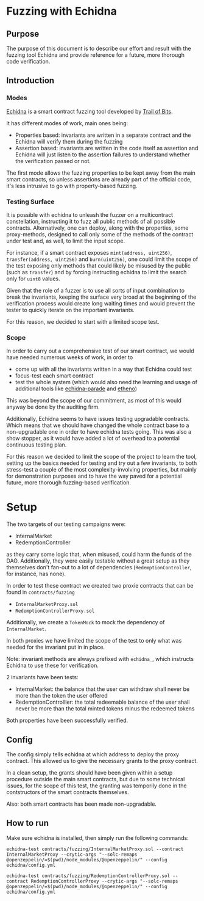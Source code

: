 # Fuzzing with Echidna

## Purpose

The purpose of this document is to describe our effort and result with the fuzzing tool Echidna and provide reference for a future, more thorough code verification.

## Introduction

### Modes

[Echidna](https://github.com/crytic/echidna) is a smart contract fuzzing tool developed by [Trail of Bits](https://www.trailofbits.com/).

It has different modes of work, main ones being:

- Properties based: invariants are written in a separate contract and the Echidna will verify them during the fuzzing
- Assertion based: invariants are written in the code itself as assertion and Echidna will just listen to the assertion failures to understand whether the verification passed or not.

The first mode allows the fuzzing properties to be kept away from the main smart contracts, so unless assertions are already part of the official code, it's less intrusive to go with property-based fuzzing.

### Testing Surface

It is possible with echidna to unleash the fuzzer on a multicontract constellation, instructing it to fuzz all public methods of all possible contracts. Alternatively, one can deploy, along with the properties, some proxy-methods, designed to call only some of the methods of the contract under test and, as well, to limit the input scope.

For instance, if a smart contract exposes `mint(address, uint256)`, `transfer(address, uint256)` and `burn(uint256)`, one could limit the scope of the test exposing only methods that could likely be misused by the public (such as `transfer`) and by forcing instructing echidna to limit the search only for `uint8` values.

Given that the role of a fuzzer is to use all sorts of input combination to break the invariants, keeping the surface very broad at the beginning of the verification process would create long waiting times and would prevent the tester to quickly iterate on the important invariants.

For this reason, we decided to start with a limited scope test.

### Scope

In order to carry out a comprehensive test of our smart contract, we would have needed numerous weeks of work, in order to

- come up with all the invariants written in a way that Echidna could test
- focus-test each smart contract
- test the whole system (which would also need the learning and usage of additional tools like [echidna-parade](https://github.com/crytic/echidna-parade) and [etheno](https://github.com/crytic/etheno))

This was beyond the scope of our commitment, as most of this would anyway be done by the auditing firm.

Additionally, Echidna seems to have issues testing upgradable contracts. Which means that we should have changed the whole contract base to a non-upgradable one in order to have echidna tests going. This was also a show stopper, as it would have added a lot of overhead to a potential continuous testing plan.

For this reason we decided to limit the scope of the project to learn the tool, setting up the basics needed for testing and try out a few invariants, to both stress-test a couple of the most complexity-involving properties, but mainly for demonstration purposes and to have the way paved for a potential future, more thorough fuzzing-based verification.

# Setup

The two targets of our testing campaigns were:

- InternalMarket
- RedemptionController

as they carry some logic that, when misused, could harm the funds of the DAO. Additionally, they were easily testable without a great setup as they themselves don't fan-out to a lot of dependencies (`RedemptionController`, for instance, has none).

In order to test these contract we created two proxie contracts that can be found in `contracts/fuzzing`

- `InternalMarketProxy.sol`
- `RedemptionControllerProxy.sol`

Additionally, we create a `TokenMock` to mock the dependency of `InternalMarket`.

In both proxies we have limited the scope of the test to only what was needed for the invariant put in in place.

Note: invariant methods are always prefixed with `echidna_`, which instructs Echidna to use these for verification.

2 invariants have been tests:

- InternalMarket: the balance that the user can withdraw shall never be more than the token the user offered
- RedemptionControlller: the total redeemable balance of the user shall never be more than the total minted tokens minus the redeemed tokens

Both properties have been successfully verified.

## Config

The config simply tells echidna at which address to deploy the proxy contract. This allowed us to give the necessary grants to the proxy contract.

In a clean setup, the grants should have been given within a setup procedure outside the main smart contracts, but due to some technical issues, for the scope of this test, the granting was temporily done in the contstructors of the smart contracts themselves.

Also: both smart contracts has been made non-upgradable.

## How to run

Make sure echidna is installed, then simply run the following commands:

`echidna-test contracts/fuzzing/InternalMarketProxy.sol --contract InternalMarketProxy --crytic-args "--solc-remaps @openzeppelin/=$(pwd)/node_modules/@openzeppelin/" --config echidna/config.yml`

`echidna-test contracts/fuzzing/RedemptionControllerProxy.sol --contract RedemptionControllerProxy --crytic-args "--solc-remaps @openzeppelin/=$(pwd)/node_modules/@openzeppelin/" --config echidna/config.yml`

